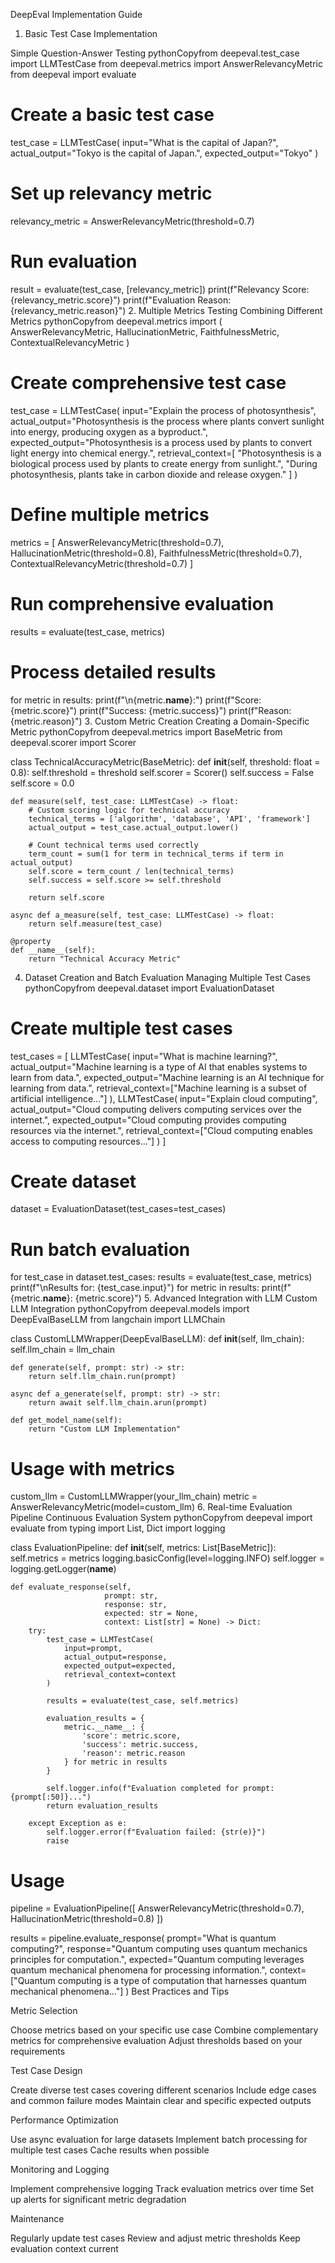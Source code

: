 
DeepEval Implementation Guide

1. Basic Test Case Implementation

Simple Question-Answer Testing
pythonCopyfrom deepeval.test_case import LLMTestCase
from deepeval.metrics import AnswerRelevancyMetric
from deepeval import evaluate

# Create a basic test case
test_case = LLMTestCase(
    input="What is the capital of Japan?",
    actual_output="Tokyo is the capital of Japan.",
    expected_output="Tokyo"
)

# Set up relevancy metric
relevancy_metric = AnswerRelevancyMetric(threshold=0.7)

# Run evaluation
result = evaluate(test_case, [relevancy_metric])
print(f"Relevancy Score: {relevancy_metric.score}")
print(f"Evaluation Reason: {relevancy_metric.reason}")
2. Multiple Metrics Testing
Combining Different Metrics
pythonCopyfrom deepeval.metrics import (
    AnswerRelevancyMetric,
    HallucinationMetric,
    FaithfulnessMetric,
    ContextualRelevancyMetric
)

# Create comprehensive test case
test_case = LLMTestCase(
    input="Explain the process of photosynthesis",
    actual_output="Photosynthesis is the process where plants convert sunlight into energy, producing oxygen as a byproduct.",
    expected_output="Photosynthesis is a process used by plants to convert light energy into chemical energy.",
    retrieval_context=[
        "Photosynthesis is a biological process used by plants to create energy from sunlight.",
        "During photosynthesis, plants take in carbon dioxide and release oxygen."
    ]
)

# Define multiple metrics
metrics = [
    AnswerRelevancyMetric(threshold=0.7),
    HallucinationMetric(threshold=0.8),
    FaithfulnessMetric(threshold=0.7),
    ContextualRelevancyMetric(threshold=0.7)
]

# Run comprehensive evaluation
results = evaluate(test_case, metrics)

# Process detailed results
for metric in results:
    print(f"\n{metric.__name__}:")
    print(f"Score: {metric.score}")
    print(f"Success: {metric.success}")
    print(f"Reason: {metric.reason}")
3. Custom Metric Creation
Creating a Domain-Specific Metric
pythonCopyfrom deepeval.metrics import BaseMetric
from deepeval.scorer import Scorer

class TechnicalAccuracyMetric(BaseMetric):
    def __init__(self, threshold: float = 0.8):
        self.threshold = threshold
        self.scorer = Scorer()
        self.success = False
        self.score = 0.0

    def measure(self, test_case: LLMTestCase) -> float:
        # Custom scoring logic for technical accuracy
        technical_terms = ['algorithm', 'database', 'API', 'framework']
        actual_output = test_case.actual_output.lower()
        
        # Count technical terms used correctly
        term_count = sum(1 for term in technical_terms if term in actual_output)
        self.score = term_count / len(technical_terms)
        self.success = self.score >= self.threshold
        
        return self.score

    async def a_measure(self, test_case: LLMTestCase) -> float:
        return self.measure(test_case)

    @property
    def __name__(self):
        return "Technical Accuracy Metric"
4. Dataset Creation and Batch Evaluation
Managing Multiple Test Cases
pythonCopyfrom deepeval.dataset import EvaluationDataset

# Create multiple test cases
test_cases = [
    LLMTestCase(
        input="What is machine learning?",
        actual_output="Machine learning is a type of AI that enables systems to learn from data.",
        expected_output="Machine learning is an AI technique for learning from data.",
        retrieval_context=["Machine learning is a subset of artificial intelligence..."]
    ),
    LLMTestCase(
        input="Explain cloud computing",
        actual_output="Cloud computing delivers computing services over the internet.",
        expected_output="Cloud computing provides computing resources via the internet.",
        retrieval_context=["Cloud computing enables access to computing resources..."]
    )
]

# Create dataset
dataset = EvaluationDataset(test_cases=test_cases)

# Run batch evaluation
for test_case in dataset.test_cases:
    results = evaluate(test_case, metrics)
    print(f"\nResults for: {test_case.input}")
    for metric in results:
        print(f"{metric.__name__}: {metric.score}")
5. Advanced Integration with LLM
Custom LLM Integration
pythonCopyfrom deepeval.models import DeepEvalBaseLLM
from langchain import LLMChain

class CustomLLMWrapper(DeepEvalBaseLLM):
    def __init__(self, llm_chain):
        self.llm_chain = llm_chain

    def generate(self, prompt: str) -> str:
        return self.llm_chain.run(prompt)

    async def a_generate(self, prompt: str) -> str:
        return await self.llm_chain.arun(prompt)

    def get_model_name(self):
        return "Custom LLM Implementation"

# Usage with metrics
custom_llm = CustomLLMWrapper(your_llm_chain)
metric = AnswerRelevancyMetric(model=custom_llm)
6. Real-time Evaluation Pipeline
Continuous Evaluation System
pythonCopyfrom deepeval import evaluate
from typing import List, Dict
import logging

class EvaluationPipeline:
    def __init__(self, metrics: List[BaseMetric]):
        self.metrics = metrics
        logging.basicConfig(level=logging.INFO)
        self.logger = logging.getLogger(__name__)

    def evaluate_response(self, 
                         prompt: str, 
                         response: str, 
                         expected: str = None, 
                         context: List[str] = None) -> Dict:
        try:
            test_case = LLMTestCase(
                input=prompt,
                actual_output=response,
                expected_output=expected,
                retrieval_context=context
            )
            
            results = evaluate(test_case, self.metrics)
            
            evaluation_results = {
                metric.__name__: {
                    'score': metric.score,
                    'success': metric.success,
                    'reason': metric.reason
                } for metric in results
            }
            
            self.logger.info(f"Evaluation completed for prompt: {prompt[:50]}...")
            return evaluation_results
            
        except Exception as e:
            self.logger.error(f"Evaluation failed: {str(e)}")
            raise

# Usage
pipeline = EvaluationPipeline([
    AnswerRelevancyMetric(threshold=0.7),
    HallucinationMetric(threshold=0.8)
])

results = pipeline.evaluate_response(
    prompt="What is quantum computing?",
    response="Quantum computing uses quantum mechanics principles for computation.",
    expected="Quantum computing leverages quantum mechanical phenomena for processing information.",
    context=["Quantum computing is a type of computation that harnesses quantum mechanical phenomena..."]
)
Best Practices and Tips

Metric Selection

Choose metrics based on your specific use case
Combine complementary metrics for comprehensive evaluation
Adjust thresholds based on your requirements


Test Case Design

Create diverse test cases covering different scenarios
Include edge cases and common failure modes
Maintain clear and specific expected outputs


Performance Optimization

Use async evaluation for large datasets
Implement batch processing for multiple test cases
Cache results when possible


Monitoring and Logging

Implement comprehensive logging
Track evaluation metrics over time
Set up alerts for significant metric degradation


Maintenance

Regularly update test cases
Review and adjust metric thresholds
Keep evaluation context current
